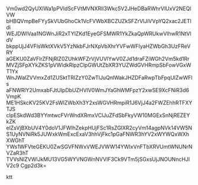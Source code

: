 Vm0wd2QyUXlWa1pPVldScFVtMVNXRll3Wkc5V2JHeDBaRWhrVlUxV2NEQlVW
bHBQVmpBeFYySkVUbGhoCk1VcFVWbXBCZUZkSFZrVlJiVVpYQ2xac2JETldi
WEJDWlVaa1NGWnJiR2xTYlZKd1EyeGFSMWR1YkZkaQpWRUkwVlhwR1NtVldV
bkppUjJ4VFlsWktXVkV5YzNkbFJrNXpVbXhrYVFwWFIyaHZWbGh3UzFReVRY
aGEKU0ZaVFlrZFNjRlZ0ZUhkWFZrVjVUVlYwV0ZJd1draFZiWGh2Vm5kd1Rr
MVZjSFpXYkZKS1pVWldkRlpzClpGWUtZbXR3YUZWdGVHRmpSbFowVGxWT1Yx
WnJWalZVVmxZd1ZUSktTRlZzY0ZwTlJuQnlWakJHZDFaRwpTbFpqUlZwWFls
aFNWRlY2UmxabFJtUlpDbUZHVlV0WmJYaGhWMFpzY2xwSE9XcFNiR3d6VmpK
ME1HSkcKV25KV2FsWlZWbXh3Y2xsWGVHRmpiR1J6VjJ4a2FWZEhhRTFXYTJS
clpESkdWd3BYYmtwcFVrWndXRmxVClJuZFdSbFkyVW10MGExSnNjREZEYkZK
elZsVjBXbUV4Y0doV1JFWlhZekpHUjFSc1RsZGlXR2cyVm14agpNVk14VW5N
S1UyNVNiRk5JUWxkWmExcExaV3hhVjFkc1pGaFNWR3hYV2xWYWQxWXhXWGhT
YWs1WFVteGEKU0ZwSGVFNWxVWEJVWW14YWIxVnFTbXRVUmtWNUNrNVZaR3hT
TVVsNlZVWlJkMU13VG5WYVNGWnNVVlF3Ck9VTm5jSGxsUjJNOUNncHJlV2c9
Cgp2d3k=

ktt